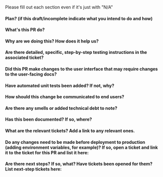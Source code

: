 Please fill out each section even if it's just with "N/A"

#### Plan? (if this draft/incomplete indicate what you intend to do and how)

#### What's this PR do?

#### Why are we doing this? How does it help us?

#### Are there detailed, specific, step-by-step testing instructions in the associated ticket?

#### Did this PR make changes to the user interface that may require changes to the user-facing docs?

#### Have automated unit tests been added? If not, why?

#### How should this change be communicated to end users?

#### Are there any smells or added technical debt to note?

#### Has this been documented? If so, where?

#### What are the relevant tickets? Add a link to any relevant ones.

#### Do any changes need to be made before deployment to production (adding environment variables, for example)? If so, open a ticket and link it to the ticket for this PR and list it here:

#### Are there next steps? If so, what? Have tickets been opened for them? List next-step tickets here:
